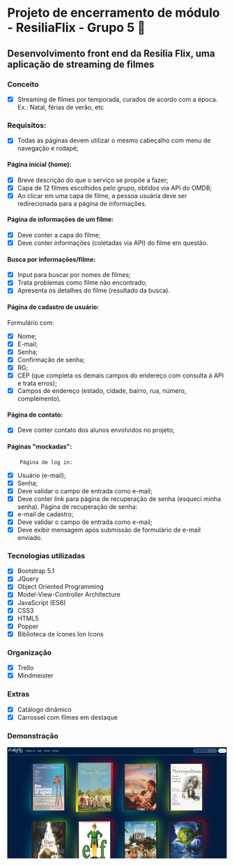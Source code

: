 # Projeto de encerramento de módulo - ResiliaFlix - Grupo 5 🍿
## Desenvolvimento front end da Resilia Flix, uma aplicação de streaming de filmes
### Conceito
- [x] Streaming de filmes por temporada, curados de acordo com a época. Ex.: Natal, férias de verão, etc

### Requisitos:

- [x] Todas as páginas devem utilizar o mesmo cabeçalho com menu de navegação e rodapé;
#### Página inicial (home):
- [x] Breve descrição do que o serviço se propõe a fazer;
- [x] Capa de 12 filmes escolhidos pelo grupo, obtidos via API do OMDB;
- [x] Ao clicar em uma capa de filme, a pessoa usuária deve ser redirecionada para a página de informações.

#### Página de informações de um filme:
- [x] Deve conter a capa do filme;
- [x] Deve conter informações (coletadas via API) do filme em questão.

#### Busca por informações/filme:
- [x] Input para buscar por nomes de filmes;
- [x] Trata problemas como filme não encontrado;
- [x] Apresenta os detalhes do filme (resultado da busca).

#### Página de cadastro de usuário:
Formulário com:
- [x] Nome;
- [x] E-mail;   
- [x] Senha;
- [x] Confirmação de senha;
- [x] RG;
- [x] CEP (que completa os demais campos do endereço com consulta à API e trata erros);
- [x] Campos de endereço (estado, cidade, bairro, rua, número, complemento).
    
#### Página de contato:
- [x] Deve conter contato dos alunos envolvidos no projeto;
#### Páginas "mockadas":
        Página de log in:
- [x] Usuário (e-mail);
- [x] Senha;
- [x] Deve validar o campo de entrada como e-mail;
- [x] Deve conter link para página de recuperação de senha (esqueci minha senha).
        Página de recuperação de senha:
- [x] e-mail de cadastro;
- [x] Deve validar o campo de entrada como e-mail;
- [x] Deve exibir mensagem após submissão de formulário de e-mail enviado.

### Tecnologias utilizadas
- [x] Bootstrap 5.1
- [x] JQuery
- [x] Object Oriented Programming
- [x] Model-View-Controller Architecture
- [x] JavaScript (ES6)
- [x] CSS3
- [x] HTML5
- [x] Popper
- [x] Biblioteca de ícones Ion Icons

### Organização
- [x] Trello
- [x] Mindmeister

### Extras
- [x] Catálogo dinâmico
- [x] Carrossel com filmes em destaque

### Demonstração
![Image](./images/demonstr.JPG?raw=true)